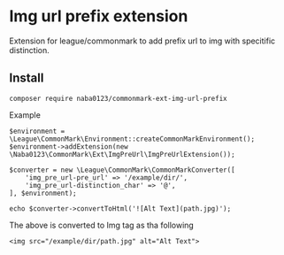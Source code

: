 # Img url prefix extension

Extension for league/commonmark to add prefix url to img with specitific distinction.

## Install

```
composer require naba0123/commonmark-ext-img-url-prefix
```

Example

```
$environment = \League\CommonMark\Environment::createCommonMarkEnvironment();
$environment->addExtension(new \Naba0123\CommonMark\Ext\ImgPreUrl\ImgPreUrlExtension());

$converter = new \League\CommonMark\CommonMarkConverter([
	'img_pre_url-pre_url' => '/example/dir/',
	'img_pre_url-distinction_char' => '@',
], $environment);

echo $converter->convertToHtml('![Alt Text](path.jpg)');
```

The above is converted to Img tag as tha following
```
<img src="/example/dir/path.jpg" alt="Alt Text">
```
